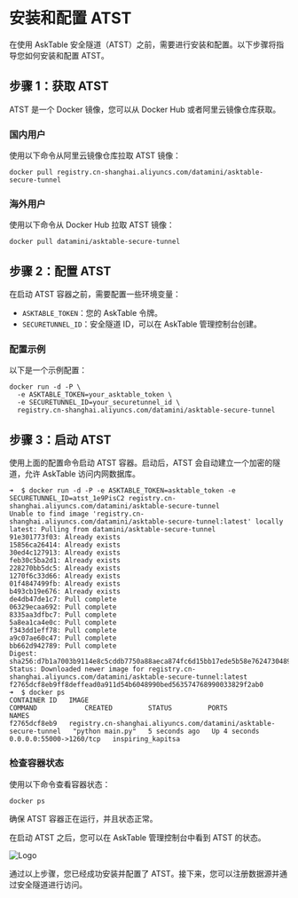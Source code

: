 # 安装和配置 ATST

在使用 AskTable 安全隧道（ATST）之前，需要进行安装和配置。以下步骤将指导您如何安装和配置 ATST。

## 步骤 1：获取 ATST

ATST 是一个 Docker 镜像，您可以从 Docker Hub 或者阿里云镜像仓库获取。

### 国内用户

使用以下命令从阿里云镜像仓库拉取 ATST 镜像：

```docker pull registry.cn-shanghai.aliyuncs.com/datamini/asktable-secure-tunnel```

### 海外用户

使用以下命令从 Docker Hub 拉取 ATST 镜像：

```docker pull datamini/asktable-secure-tunnel```

## 步骤 2：配置 ATST

在启动 ATST 容器之前，需要配置一些环境变量：

- `ASKTABLE_TOKEN`：您的 AskTable 令牌。
- `SECURETUNNEL_ID`：安全隧道 ID，可以在 AskTable 管理控制台创建。

### 配置示例

以下是一个示例配置：

```docker
docker run -d -P \
  -e ASKTABLE_TOKEN=your_asktable_token \
  -e SECURETUNNEL_ID=your_securetunnel_id \
  registry.cn-shanghai.aliyuncs.com/datamini/asktable-secure-tunnel
```

## 步骤 3：启动 ATST

使用上面的配置命令启动 ATST 容器。启动后，ATST 会自动建立一个加密的隧道，允许 AskTable 访问内网数据库。

```
➜  $ docker run -d -P -e ASKTABLE_TOKEN=asktable_token -e SECURETUNNEL_ID=atst_1e9PisC2 registry.cn-shanghai.aliyuncs.com/datamini/asktable-secure-tunnel
Unable to find image 'registry.cn-shanghai.aliyuncs.com/datamini/asktable-secure-tunnel:latest' locally
latest: Pulling from datamini/asktable-secure-tunnel
91e301773f03: Already exists 
15856ca26414: Already exists 
30ed4c127913: Already exists 
feb30c5ba2d1: Already exists 
228270bb5dc5: Already exists 
1270f6c33d66: Already exists 
01f4847499fb: Already exists 
b493cb19e676: Already exists 
de4db47de1c7: Pull complete 
06329ecaa692: Pull complete 
8335aa3dfbc7: Pull complete 
5a8ea1ca4e0c: Pull complete 
f343dd1eff78: Pull complete 
a9c07ae60c47: Pull complete 
bb662d942789: Pull complete 
Digest: sha256:d7b1a7003b9114e8c5cddb7750a88aeca874fc6d15bb17ede5b58e7624730489
Status: Downloaded newer image for registry.cn-shanghai.aliyuncs.com/datamini/asktable-secure-tunnel:latest
f2765dcf8eb9ff8deffead0a911d54b6048990bed563574768990033829f2ab0
➜  $ docker ps
CONTAINER ID   IMAGE                                                               COMMAND            CREATED         STATUS         PORTS                     NAMES
f2765dcf8eb9   registry.cn-shanghai.aliyuncs.com/datamini/asktable-secure-tunnel   "python main.py"   5 seconds ago   Up 4 seconds   0.0.0.0:55000->1260/tcp   inspiring_kapitsa

```


### 检查容器状态

使用以下命令查看容器状态：

```docker ps```

确保 ATST 容器正在运行，并且状态正常。


在启动 ATST 之后，您可以在 AskTable 管理控制台中看到 ATST 的状态。

<div className="img-center medium">
  <img src="/img/asktable/at_atst_card.png" alt="Logo" />
</div>


通过以上步骤，您已经成功安装并配置了 ATST。接下来，您可以注册数据源并通过安全隧道进行访问。
